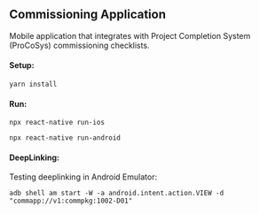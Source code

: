 ## Commissioning Application 
Mobile application that integrates with Project Completion System (ProCoSys) commissioning checklists. 

#### Setup: 
`yarn install`

#### Run:
`npx react-native run-ios`

`npx react-native run-android`

#### DeepLinking:
Testing deeplinking in Android Emulator:

`adb shell am start -W -a android.intent.action.VIEW -d "commapp://v1:commpkg:1002-D01"`
